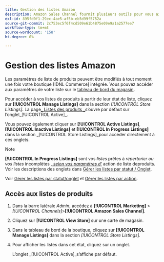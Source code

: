 ```yaml
---
title: Gestion des listes Amazon
description: Amazon Sales Channel fournit plusieurs outils pour vous aider à gérer vos listes Amazon à partir de l’administrateur Commerce.
exl-id: 895fd0f1-29ec-4ae5-af5b-eb5d99f5752a
source-git-commit: 2c753ec5f6f4cd509e61b4875e09e9a1a2577ee7
workflow-type: tm+mt
source-wordcount: '158'
ht-degree: 0%

---
```


# Gestion des listes Amazon

Les paramètres de liste de produits peuvent être modifiés à tout moment une fois votre boutique [!DNL Commerce] intégrée. Vous pouvez accéder aux paramètres de votre liste sur le [tableau de bord du magasin](./amazon-store-dashboard.md).

Pour accéder à vos listes de produits à partir de leur état de liste, cliquez sur **[!UICONTROL Manage Listings]** dans la section _[!UICONTROL Store Listings]_. La page[_ Listes des produits _](./managing-listings-by-tab.md)s’ouvre par défaut sur l’onglet_[!UICONTROL Active]_.

Vous pouvez également cliquer sur **[!UICONTROL Active Listings]**, **[!UICONTROL Inactive Listings]** et **[!UICONTROL In Progress Listings]** dans la section _[!UICONTROL Store Listings]_pour accéder directement à ces onglets.

>[!NOTE]
>
>**[!UICONTROL In Progress Listings]** sont vos  _listes_ prêtes à  _répertorier ou vos listes_ incomplètes [_, selon vos paramètres d’_](./product-listing-actions.md) action de liste deproduits. Voir les descriptions des onglets dans [Gérer les listes par statut / Onglet](./managing-listings-by-tab.md).

Voir [Gérer les listes par statut/onglet](./managing-listings-by-tab.md) et [Gérer les listes par action](./managing-listings-by-action.md).

## Accès aux listes de produits

1. Dans la barre latérale _Admin_, accédez à **[!UICONTROL Marketing]** > _[!UICONTROL Channels]_>**[!UICONTROL Amazon Sales Channel]**.

1. Cliquez sur **[!UICONTROL View Store]** sur une carte de magasin.

1. Dans le tableau de bord de la boutique, cliquez sur **[!UICONTROL Manage Listings]** dans la section _[!UICONTROL Store Listings]_.

1. Pour afficher les listes dans cet état, cliquez sur un onglet.

   L’onglet _[!UICONTROL Active]_s’affiche par défaut.
